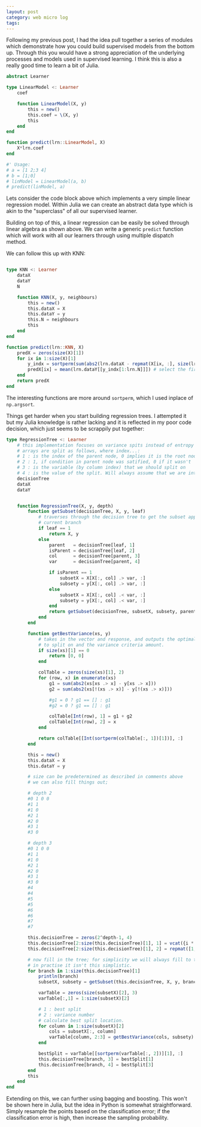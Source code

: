 ```yaml
---
layout: post
category: web micro log
tags:
---
```


Following my previous post, I had the idea pull together a series of modules which demonstrate how you could build supervised models from the bottom up. Through this you would have a strong appreciation of the underlying processes and models used in supervised learning. I think this is also a really good time to learn a bit of Julia.

```jl
abstract Learner

type LinearModel <: Learner
    coef

    function LinearModel(X, y)
        this = new()
        this.coef = \(X, y)
        this
    end
end

function predict(lrn::LinearModel, X)
    X*lrn.coef
end

#' Usage:
# a = [1 2;3 4]
# b = [1;0]
# linModel = LinearModel(a, b)
# predict(linModel, a)
```

Lets consider the code block above which implements a very simple linear regression model. Within Julia we can create an abstract data type which is akin to the "superclass" of all our supervised learner.

Building on top of this, a linear regression can be easily be solved through linear algebra as shown above. We can write a generic `predict` function which will work with all our learners through using multiple dispatch method.

We can follow this up with KNN:

```jl

type KNN <: Learner
    dataX
    dataY
    N

    function KNN(X, y, neighbours)
        this = new()
        this.dataX = X
        this.dataY = y
        this.N = neighbours
        this
    end
end

function predict(lrn::KNN, X)
    predX = zeros(size(X)[1])
    for ix in 1:size(X)[1]
        y_indx = sortperm(sum(abs2(lrn.dataX - repmat(X[ix, :], size(lrn.dataX)[1])), 2)[:], rev=false)
        predX[ix] = mean(lrn.dataY[[y_indx[1:lrn.N]]]) # select the first N entries
    end
    return predX
end
```

The interesting functions are more around `sortperm`, which I used inplace of `np.argsort`.

Things get harder when you start building regression trees. I attempted it but my Julia knowledge is rather lacking and it is reflected in my poor code decision, which just seems to be scrappily put together:

```jl
type RegressionTree <: Learner
    # this implementation focuses on variance spits instead of entropy or gini impurity
    # arrays are split as follows, where index...:
    # 1 : is the index of the parent node, 0 implies it is the root node
    # 2 : 1, if condition in parent node was satified, 0 if it wasn't
    # 3 : is the variable (by column index) that we should split on
    # 4 : is the value of the split. Will always assume that we are interested in predicate pattern value > ?
    decisionTree
    dataX
    dataY


    function RegressionTree(X, y, depth)
        function getSubset(decisionTree, X, y, leaf)
            # traverses through the decision tree to get the subset applicable to the
            # current branch
            if leaf == 1
                return X, y
            else
                parent   = decisionTree[leaf, 1]
                isParent = decisionTree[leaf, 2]
                col      = decisionTree[parent, 3]
                var      = decisionTree[parent, 4]

                if isParent == 1
                    subsetX = X[X[:, col] .> var, :]
                    subsety = y[X[:, col] .> var, :]
                else
                    subsetX = X[X[:, col] .< var, :]
                    subsety = y[X[:, col] .< var, :]
                end
                return getSubset(decisionTree, subsetX, subsety, parent)
            end
        end

        function getBestVariance(xs, y)
            # takes in the vector and response, and outputs the optimal value
            # to split on and the variance criteria amount.
            if size(xs)[1] == 0
                return [0, 0]
            end

            colTable = zeros(size(xs)[1], 2)
            for (row, x) in enumerate(xs)
                g1 = sum(abs2(xs[xs .> x] - y[xs .> x]))
                g2 = sum(abs2(xs[!(xs .> x)] - y[!(xs .> x)]))

                #g1 = 0 ? g1 == [] : g1
                #g2 = 0 ? g1 == [] : g1

                colTable[Int(row), 1] = g1 + g2
                colTable[Int(row), 2] = x
            end

            return colTable[[Int(sortperm(colTable[:, 1])[1])], :]
        end

        this = new()
        this.dataX = X
        this.dataY = y

        # size can be predetermined as described in comments above
        # we can also fill things out;

        # depth 2
        #0 1 0 0
        #1 1
        #1 0
        #2 1
        #2 0
        #3 1
        #3 0

        # depth 3
        #0 1 0 0
        #1 1
        #1 0
        #2 1
        #2 0
        #3 1
        #3 0
        #4
        #4
        #5
        #5
        #6
        #6
        #7
        #7

        this.decisionTree = zeros(2^depth-1, 4)
        this.decisionTree[2:size(this.decisionTree)[1], 1] = vcat({i * ones(2) for i in 1:(size(this.decisionTree)[1])/2}...)
        this.decisionTree[2:size(this.decisionTree)[1], 2] = repmat([1, 0], Int((size(this.decisionTree)[1]-1)/2))

        # now fill in the tree; for simplicity we will always fill to the full depth
        # in practise it isn't this simplistic.
        for branch in 1:size(this.decisionTree)[1]
            println(branch)
            subsetX, subsety = getSubset(this.decisionTree, X, y, branch)

            varTable = zeros(size(subsetX)[2], 3)
            varTable[:,1] = 1:size(subsetX)[2]

            # 1 : best split
            # 2 : variance number
            # calculate best split location.
            for column in 1:size(subsetX)[2]
                cols = subsetX[:, column]
                varTable[column, 2:3] = getBestVariance(cols, subsety)
            end

            bestSplit = varTable[[sortperm(varTable[:, 2])][1], :]
            this.decisionTree[branch, 3] = bestSplit[1]
            this.decisionTree[branch, 4] = bestSplit[3]
        end
        this
    end
end

```

Extending on this, we can further using bagging and boosting. This won't be shown here in Julia, but the idea in Python is somewhat straightforward. Simply resample the points based on the classification error; if the classification error is high, then increase the sampling probability.
